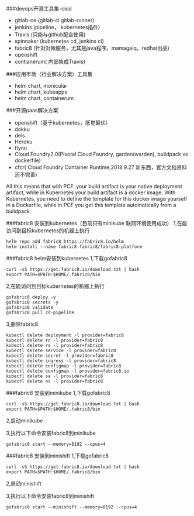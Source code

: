 ###devops开源工具集-cicd
* gitlab-ce (gitlab-ci gitlab-runner)
* jenkins (pipeline， kubernetes插件)
* Travis (只能与github配合使用)
* spinnaker (kubernetes cd, jenkins ci)
* fabric8 (针对对微服务，尤其是java程序，mamageiq，redhat出品)
* openshift
* contianerum( 内部集成Travis)

###应用市场（行业解决方案）工具集
* helm chart, monicular
* helm chart, kubeapps
* helm chart, containerum

###开源paas解决方案
* openshift（基于kubernetes，感觉最优）
* dokku
* deis
* Heroku
* flynn
* Cloud Foundry2.0(Pivotal Cloud Foundry, garden(warden), buildpack vs dockerfile)
* cfcr( Cloud Foundry Container Runtime,2018.9.27 新东西，官方文档资料还不完善)

All this means that with PCF, your build artifact is your native deployment artifact, while in Kubernetes your build artifact is a docker image. With Kubernetes, you need to define the template for this docker image yourself in a Dockerfile, while in PCF you get this template automatically from a buildpack.



###fabric8 安装到kubernetes（目前只有minikube 联网环境使用成功）
1,在能访问到目标kubernetes的机器上执行
```
helm repo add fabric8 https://fabric8.io/helm
helm install --name fabric8 fabric8/fabric8-platform
```
###fabric8 helm安装到kubernetes
1,下载gofabric8
```
curl -sS https://get.fabric8.io/download.txt | bash
export PATH=$PATH:$HOME/.fabric8/bin
```
2,在能访问到目标kubernetes的机器上执行
```
gofabric8 deploy -y
gofabric8 secrets -y
gofabric8 validate
gofabric8 pull cd-pipeline
```
3,删除fabric8
```
kubectl delete deployment -l provider=fabric8
kubectl delete rc -l provider=fabric8
kubectl delete rs -l provider=fabric8
kubectl delete service -l provider=fabric8
kubectl delete secret -l provider=fabric8
kubectl delete ingress -l provider=fabric8
kubectl delete configmap -l provider=fabric8
kubectl delete configmap -l provider=fabric8.io
kubectl delete sa -l provider=fabric8
kubectl delete ns -l provider=fabric8
```
###fabric8 安装到minikube
1,下载gofabric8
```
curl -sS https://get.fabric8.io/download.txt | bash
export PATH=$PATH:$HOME/.fabric8/bin
```
2,启动minikube

3,执行以下命令安装fabric8到minikube
```
gofabric8 start --memory=8192 --cpus=4
```
###fabric8 安装到minishift
1,下载gofabric8
```
curl -sS https://get.fabric8.io/download.txt | bash
export PATH=$PATH:$HOME/.fabric8/bin
```
2,启动minishift

3,执行以下命令安装fabric8到minishift
```
gofabric8 start --minishift --memory=8192 --cpus=4
```